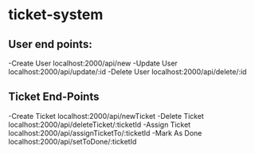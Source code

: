 # ticket-system


## User end points:
-Create User
    localhost:2000/api/new
-Update User
    localhost:2000/api/update/:id
-Delete User
    localhost:2000/api/delete/:id

## Ticket End-Points
-Create Ticket
    localhost:2000/api/newTicket
-Delete Ticket
    localhost:2000/api/deleteTicket/:ticketId
-Assign Ticket
    localhost:2000/api/assignTicketTo/:ticketId
-Mark As Done
    localhost:2000/api/setToDone/:ticketId